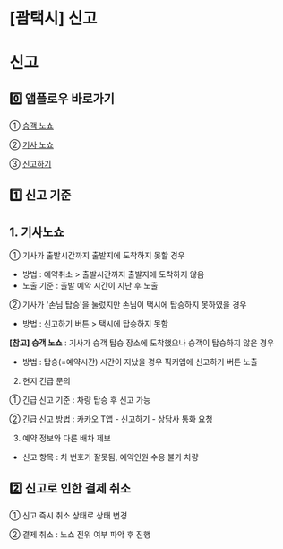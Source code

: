 # [괌택시] 신고

**신고**
======

**0️⃣ 앱플로우 바로가기**
-----------------

① [승객 노쇼](https://kakaomobilitysupport.zendesk.com/hc/ko/articles/35520007468313--%EA%B4%8C%ED%83%9D%EC%8B%9C-APP-%EC%8A%B9%EA%B0%9D-%EB%85%B8%EC%87%BC)

② [기사 노쇼](https://kakaomobilitysupport.zendesk.com/hc/ko/articles/35520457113369--%EA%B4%8C%ED%83%9D%EC%8B%9C-APP-%EA%B8%B0%EC%82%AC-%EB%85%B8%EC%87%BC)

③ [신고하기](https://kakaomobilitysupport.zendesk.com/hc/ko/articles/35521800280985--%EA%B4%8C%ED%83%9D%EC%8B%9C-APP-%EC%8B%A0%EA%B3%A0%ED%95%98%EA%B8%B0)

**1️⃣ 신고 기준**
-------------

**1. 기사노쇼**
-----------

① 기사가 출발시간까지 출발지에 도착하지 못할 경우

* 방법 : 예약취소 > 출발시간까지 출발지에 도착하지 않음
* 노출 기준 : 출발 예약 시간이 지난 후 노출

② 기사가 '손님 탑승'을 눌렀지만 손님이 택시에 탑승하지 못하였을 경우

* 방법 : 신고하기 버튼 > 택시에 탑승하지 못함

**[참고] 승객 노쇼** : 기사가 승객 탑승 장소에 도착했으나 승객이 탑승하지 않은 경우

* 방법 : 탑승(=예약시간) 시간이 지났을 경우 픽커앱에 신고하기 버튼 노출

2. 현지 긴급 문의

① 긴급 신고 기준 : 차량 탑승 후 신고 가능

② 긴급 신고 방법 : 카카오 T앱 - 신고하기 - 상담사 통화 요청

3. 예약 정보와 다른 배차 제보

* 신고 항목 : 차 번호가 잘못됨, 예약인원 수용 불가 차량

**2️⃣ 신고로 인한 결제 취소**
--------------------

① 신고 즉시 취소 상태로 상태 변경

② 결제 취소 : 노쇼 진위 여부 파악 후 진행